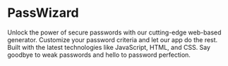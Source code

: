 # PassWizard

Unlock the power of secure passwords with our cutting-edge web-based generator. Customize your password criteria and let our app do the rest. Built with the latest technologies like JavaScript, HTML, and CSS. Say goodbye to weak passwords and hello to password perfection.
